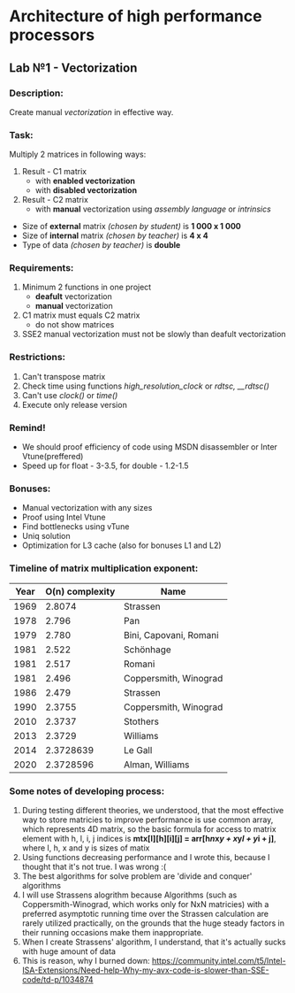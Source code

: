﻿# Architecture of high performance processors
## Lab №1 - Vectorization
### Description:
Create manual *vectorization* in effective way.
### Task:
Multiply 2 matrices in following ways:
1. Result - C1 matrix
    * with **enabled vectorization**
    * with **disabled vectorization**
2. Result - C2 matrix
    * with **manual** vectorization using *assembly language* or *intrinsics*

* Size of **external** matrix *(chosen by student)* is **1 000 x 1 000**
* Size of **internal** matrix *(chosen by teacher)* is **4 x 4**
* Type of data *(chosen by teacher)* is **double**

### Requirements:
1. Minimum 2 functions in one project
    * **deafult** vectorization
    * **manual** vectorization
2. C1 matrix must equals C2 matrix
    * do not show matrices
3. SSE2 manual vectorization must not be slowly than deafult vectorization 
### Restrictions:
1. Can't transpose matrix
2. Check time using functions *high_resolution_clock* or *rdtsc, __rdtsc()*
3. Can't use *clock()* or *time()*
4. Execute only release version
### Remind!
* We should proof efficiency of code using MSDN disassembler or Inter Vtune(preffered)
* Speed up for float - 3-3.5, for double - 1.2-1.5

### Bonuses:
* Manual vectorization with any sizes
* Proof using Intel Vtune
* Find bottlenecks using vTune
* Uniq solution
* Optimization for L3 cache (also for bonuses L1 and L2) 

### Timeline of matrix multiplication exponent:
| Year | O(n) complexity    | Name              |
|------|-----------|----------------------------|
| 1969 | 2.8074    | Strassen                   |
| 1978 | 2.796     | Pan                        |
| 1979 | 2.780     | Bini, Capovani, Romani     |
| 1981 | 2.522     | Schönhage                  |
| 1981 | 2.517     | Romani                     |
| 1981 | 2.496     | Coppersmith, Winograd      |
| 1986 | 2.479     | Strassen                   |
| 1990 | 2.3755    | Coppersmith, Winograd      |
| 2010 | 2.3737    | Stothers                   |
| 2013 | 2.3729    | Williams                   |
| 2014 | 2.3728639 | Le Gall                    |
| 2020 | 2.3728596 | Alman, Williams            |

### Some notes of developing process:
1. During testing different theories, we understood,
that the most effective way to store matricies to improve
performance is use common array, which represents 4D matrix,
so the basic formula for access to matrix element with h, l, i, j indices
is **mtx[l][h][i][j] = arr[h*n*x*y + x*y*l + y*i + j]**, where
l, h, x and y is sizes of matix
2. Using functions decreasing performance
and I wrote this, because I thought that it's not true. I was wrong :(
3. The best algorithms for solve problem are 'divide and conquer' algorithms
4. I will use Strassens alogrithm because Algorithms (such as Coppersmith-Winograd, which works only for NxN matricies)
with a preferred asymptotic running time 
over the Strassen calculation are rarely utilized practically, 
on the grounds that the huge steady factors in their running occasions make them inappropriate. 
5. When I create Strassens' algorithm, I understand, that it's actually sucks
with huge amount of data 
6. This is reason, why I burned down: https://community.intel.com/t5/Intel-ISA-Extensions/Need-help-Why-my-avx-code-is-slower-than-SSE-code/td-p/1034874 
